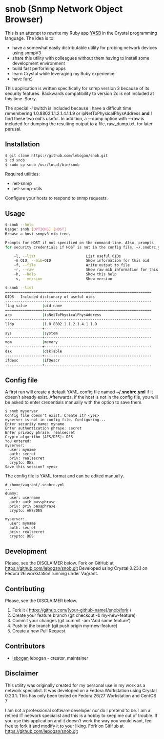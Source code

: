 # snob (Snmp Network Object Browser)
This is an attempt to rewrite my Ruby app [YASB](https://github.com/lebogan/yasb.git)
in the Crystal programming language. The idea is to:

- have a somewhat easily distributable utility for
probing network devices using snmpV3
- share this utility with colleagues without them having to install some
development environment
- build fast performing apps
- learn Crystal while leveraging my Ruby experience
- have fun:)

This application is written specifically for snmp version 3 because of
its security features. Backwards compatibility to version 2c is not included
at this time. Sorry.

The special *-l* switch is included because I have a difficult time remembering
1.0.8802.1.1.2.1.4.1.1.9 or ipNetToPhysicalPhysAddress **and** I find these two
oid's useful. In addition, a --dump option with --raw is included for dumping
the resulting output to a file, raw_dump.txt, for later perusal.

## Installation
```bash
$ git clone https://github.com/lebogan/snob.git
$ cd snob
$ sudo cp snob /usr/local/bin/snob
```
Required utilities:  
-  net-snmp  
-  net-snmp-utils  

Configure your hosts to respond to snmp requests.

## Usage
```bash
$ snob --help
Usage: snob [OPTIONS] [HOST]
Browse a host snmpv3 mib tree.

Prompts for HOST if not specified on the command-line. Also, prompts
for security credentials if HOST is not in the config file, ~/.snobrc.yml.

    -l, --list                       List useful OIDs
    -m OID, --mib=OID                Show information for this oid
    -f, --file                       Write output to file
    -r, --raw                        Show raw mib information for this oid
    -h, --help                       Show this help
    -v, --version                    Show version

$ snob --list
===================================================================
OIDS - Included dictionary of useful oids
-------------------------------------------------------------------
flag value       |oid name
=================+=================================================
arp              |ipNetToPhysicalPhysAddress
-----------------+-------------------------------------------------
lldp             |1.0.8802.1.1.2.1.4.1.1.9
-----------------+-------------------------------------------------
sys              |system
-----------------+-------------------------------------------------
mem              |memory
-----------------+-------------------------------------------------
dsk              |dskTable
-----------------+-------------------------------------------------
ifdesc           |ifDescr
-----------------+-------------------------------------------------
```
## Config file
A first run will create a default YAML config file named **~/.snobrc.yml**
if it doesn't already exist. Afterwards, if the host is not in the 
config file, you will be asked to enter credentials manually with the
option to save them.
```
$ snob myserver
Config file doesn't exist. Create it? <yes>
myserver is not in config file. Configuring...
Enter security name: myname
Enter authentication phrase: secret
Enter privacy phrase: realsecret
Crypto algorithm [AES/DES]: DES
You entered: 
myserver:
  user: myname
  auth: secret
  priv: realsecret
  crypto: DES
Save this session? <yes>

```

The config file is YAML format and can be edited manually.
```text
# /home/vagrant/.snobrc.yml
---
dummy:
  user: username
  auth: auth passphrase
  priv: priv passphrase
  crypto: AES/DES

myserver:
  user: myname
  auth: secret
  priv: realsecret
  crypto: DES
```

## Development
Please, see the DISCLAIMER below.
Fork on GitHub at https://github.com/lebogan/snob.git
Developed using Crystal 0.23.1 on Fedora 26 workstation running under Vagrant.

## Contributing
Please, see the DISCLAIMER below.

1. Fork it ( https://github.com/[your-github-name]/snob/fork )
2. Create your feature branch (git checkout -b my-new-feature)
3. Commit your changes (git commit -am 'Add some feature')
4. Push to the branch (git push origin my-new-feature)
5. Create a new Pull Request

## Contributors
- [lebogan](https://github.com/lebogan/snob.git) lebogan - creator, maintainer

## Disclaimer
This utility was originally created for my personal use in my work as a network
specialist. It was developed on a Fedora Workstation using Crystal 0.23.1. This has
only been tested on Fedora 26/27 Workstation and CentOS 7 

I am not a professional software developer nor do I pretend to be. I am a retired IT 
network specialist and this is a hobby to keep me out of trouble. If you 
use this application and it doesn't work the way you would want, feel free to 
fork it and modify it to your liking. Fork on GitHub at https://github.com/lebogan/snob.git
